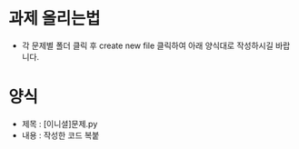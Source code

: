 # 과제 올리는법

* 각 문제별 폴더 클릭 후 create new file 클릭하여 아래 양식대로 작성하시길 바랍니다. 

# 양식

* 제목 : [이니셜]문제.py
* 내용 : 작성한 코드 복붙
